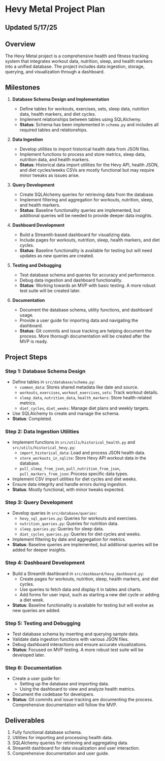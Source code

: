 # Hevy Metal Project Plan

## Updated 5/17/25

## Overview
The Hevy Metal project is a comprehensive health and fitness tracking system that integrates workout data, nutrition, sleep, and health markers into a unified database. The project includes data ingestion, storage, querying, and visualization through a dashboard.

## Milestones
1. **Database Schema Design and Implementation**
   - Define tables for workouts, exercises, sets, sleep data, nutrition data, health markers, and diet cycles.
   - Implement relationships between tables using SQLAlchemy.
   - **Status**: Schema has been implemented in `schema.py` and includes all required tables and relationships.

2. **Data Ingestion**
   - Develop utilities to import historical health data from JSON files.
   - Implement functions to process and store metrics, sleep data, nutrition data, and health markers.
   - **Status**: Historical data import utilities for the Hevy API, health JSON, and diet cycles/weeks CSVs are mostly functional but may require minor tweaks as issues arise.

3. **Query Development**
   - Create SQLAlchemy queries for retrieving data from the database.
   - Implement filtering and aggregation for workouts, nutrition, sleep, and health markers.
   - **Status**: Baseline functionality queries are implemented, but additional queries will be needed to provide deeper data insights.

4. **Dashboard Development**
   - Build a Streamlit-based dashboard for visualizing data.
   - Include pages for workouts, nutrition, sleep, health markers, and diet cycles.
   - **Status**: Baseline functionality is available for testing but will need updates as new queries are created.

5. **Testing and Debugging**
   - Test database schema and queries for accuracy and performance.
   - Debug data ingestion and dashboard functionality.
   - **Status**: Working towards an MVP with basic testing. A more robust test suite will be created later.

6. **Documentation**
   - Document the database schema, utility functions, and dashboard usage.
   - Provide a user guide for importing data and navigating the dashboard.
   - **Status**: Git commits and issue tracking are helping document the process. More thorough documentation will be created after the MVP is ready.

## Project Steps

### Step 1: Database Schema Design
- Define tables in `src/database/schema.py`:
  - `common_data`: Stores shared metadata like date and source.
  - `workouts`, `exercises`, `workout_exercises`, `sets`: Track workout details.
  - `sleep_data`, `nutrition_data`, `health_markers`: Store health-related metrics.
  - `diet_cycles`, `diet_weeks`: Manage diet plans and weekly targets.
- Use SQLAlchemy to create and manage the schema.
- **Status**: Completed.

### Step 2: Data Ingestion Utilities
- Implement functions in `src/utils/historical_health.py` and `src/utils/historical_hevy.py`:
  - `import_historical_data`: Load and process JSON health data.
  - `store_workouts_in_sqlite`: Store Hevy API workout data in the database.
  - `pull_sleep_from_json`, `pull_nutrition_from_json`, `pull_markers_from_json`: Process specific data types.
- Implement CSV import utilities for diet cycles and diet weeks.
- Ensure data integrity and handle errors during ingestion.
- **Status**: Mostly functional, with minor tweaks expected.

### Step 3: Query Development
- Develop queries in `src/database/queries`:
  - `hevy_sql_queries.py`: Queries for workouts and exercises.
  - `nutrition_queries.py`: Queries for nutrition data.
  - `sleep_queries.py`: Queries for sleep data.
  - `diet_cycles_queries.py`: Queries for diet cycles and weeks.
- Implement filtering by date and aggregation for metrics.
- **Status**: Baseline queries are implemented, but additional queries will be added for deeper insights.

### Step 4: Dashboard Development
- Build a Streamlit dashboard in `src/dashboard/hevy_dashboard.py`:
  - Create pages for workouts, nutrition, sleep, health markers, and diet cycles.
  - Use queries to fetch data and display it in tables and charts.
  - Add forms for user input, such as starting a new diet cycle or adding a diet week.
- **Status**: Baseline functionality is available for testing but will evolve as new queries are added.

### Step 5: Testing and Debugging
- Test database schema by inserting and querying sample data.
- Validate data ingestion functions with various JSON files.
- Debug dashboard interactions and ensure accurate visualizations.
- **Status**: Focused on MVP testing. A more robust test suite will be developed later.

### Step 6: Documentation
- Create a user guide for:
  - Setting up the database and importing data.
  - Using the dashboard to view and analyze health metrics.
- Document the codebase for developers.
- **Status**: Git commits and issue tracking are documenting the process. Comprehensive documentation will follow the MVP.

## Deliverables
1. Fully functional database schema.
2. Utilities for importing and processing health data.
3. SQLAlchemy queries for retrieving and aggregating data.
4. Streamlit dashboard for data visualization and user interaction.
5. Comprehensive documentation and user guide.
